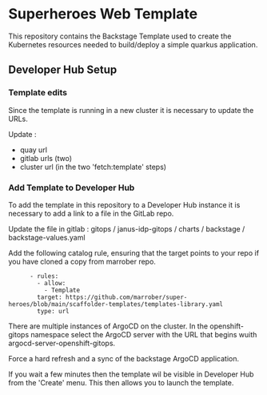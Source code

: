 # Superheroes Web Template

This repository contains the Backstage Template used to create the Kubernetes resources needed to build/deploy a simple quarkus application.

## Developer Hub Setup

### Template edits

Since the template is running in a new cluster it is necessary to update the URLs. 

Update : 
- quay url
- gitlab urls (two)
- cluster url (in the two 'fetch:template' steps)

### Add Template to Developer Hub

To add the template in this repository to a Developer Hub instance it is necessary to add a link to a file in the GitLab repo. 

Update the file in gitlab : gitops / janus-idp-gitops / charts / backstage / backstage-values.yaml

Add the following catalog rule, ensuring that the target points to your repo if you have cloned a copy from marrober repo.

````
      - rules:
        - allow:
          - Template
        target: https://github.com/marrober/super-heroes/blob/main/scaffolder-templates/templates-library.yaml
        type: url
````

There are multiple instances of ArgoCD on the cluster. In the openshift-gitops namespace select the ArgoCD server with the URL that begins wuith argocd-server-openshift-gitops.

Force a hard refresh and a sync of the backstage ArgoCD application.

If you wait a few minutes then the template wil be visible in Developer Hub from the 'Create' menu. This then allows you to launch the template.
